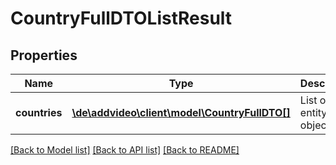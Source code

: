 # CountryFullDTOListResult

## Properties
Name | Type | Description | Notes
------------ | ------------- | ------------- | -------------
**countries** | [**\de\addvideo\client\model\CountryFullDTO[]**](CountryFullDTO.md) | List of entity objects. | 

[[Back to Model list]](../README.md#documentation-for-models) [[Back to API list]](../README.md#documentation-for-api-endpoints) [[Back to README]](../README.md)


